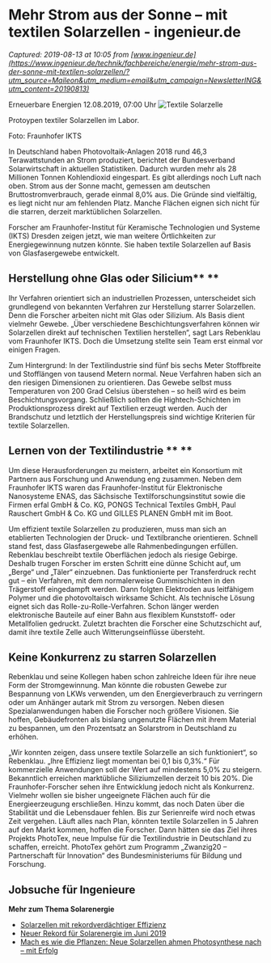 # Mehr Strom aus der Sonne – mit textilen Solarzellen - ingenieur.de

_Captured: 2019-08-13 at 10:05 from [www.ingenieur.de](https://www.ingenieur.de/technik/fachbereiche/energie/mehr-strom-aus-der-sonne-mit-textilen-solarzellen/?utm_source=Maileon&utm_medium=email&utm_campaign=NewsletterING&utm_content=20190813)_

Erneuerbare Energien 12.08.2019, 07:00 Uhr ![Textile Solarzelle](https://www.ingenieur.de/wp-content/uploads/2019/08/strom-aus-stoff-e1565335151882-980x492.jpg)

Protoypen textiler Solarzellen im Labor. 

Foto: Fraunhofer IKTS

In Deutschland haben Photovoltaik-Anlagen 2018 rund 46,3 Terawattstunden an Strom produziert, berichtet der Bundesverband Solarwirtschaft in aktuellen Statistiken. Dadurch wurden mehr als 28 Millionen Tonnen Kohlendioxid eingespart. Es gibt allerdings noch Luft nach oben. Strom aus der Sonne macht, gemessen am deutschen Bruttostromverbrauch, gerade einmal 8,0% aus. Die Gründe sind vielfältig, es liegt nicht nur am fehlenden Platz. Manche Flächen eignen sich nicht für die starren, derzeit marktüblichen Solarzellen.

Forscher am Fraunhofer-Institut für Keramische Technologien und Systeme (IKTS) Dresden zeigen jetzt, wie man weitere Örtlichkeiten zur Energiegewinnung nutzen könnte. Sie haben textile Solarzellen auf Basis von Glasfasergewebe entwickelt.

## Herstellung ohne Glas oder Silicium** **

Ihr Verfahren orientiert sich an industriellen Prozessen, unterscheidet sich grundlegend von bekannten Verfahren zur Herstellung starrer Solarzellen. Denn die Forscher arbeiten nicht mit Glas oder Silizium. Als Basis dient vielmehr Gewebe. „Über verschiedene Beschichtungsverfahren können wir Solarzellen direkt auf technischen Textilien herstellen“, sagt Lars Rebenklau vom Fraunhofer IKTS. Doch die Umsetzung stellte sein Team erst einmal vor einigen Fragen.

Zum Hintergrund: In der Textilindustrie sind fünf bis sechs Meter Stoffbreite und Stofflängen von tausend Metern normal. Neue Verfahren haben sich an den riesigen Dimensionen zu orientieren. Das Gewebe selbst muss Temperaturen von 200 Grad Celsius überstehen – so heiß wird es beim Beschichtungsvorgang. Schließlich sollten die Hightech-Schichten im Produktionsprozess direkt auf Textilien erzeugt werden. Auch der Brandschutz und letztlich der Herstellungspreis sind wichtige Kriterien für textile Solarzellen.

## Lernen von der Textilindustrie ** **

Um diese Herausforderungen zu meistern, arbeitet ein Konsortium mit Partnern aus Forschung und Anwendung eng zusammen. Neben dem Fraunhofer IKTS waren das Fraunhofer-Institut für Elektronische Nanosysteme ENAS, das Sächsische Textilforschungsinstitut sowie die Firmen erfal GmbH & Co. KG, PONGS Technical Textiles GmbH, Paul Rauschert GmbH & Co. KG und GILLES PLANEN GmbH mit im Boot.

Um effizient textile Solarzellen zu produzieren, muss man sich an etablierten Technologien der Druck- und Textilbranche orientieren. Schnell stand fest, dass Glasfasergewebe alle Rahmenbedingungen erfüllen. Rebenklau beschreibt textile Oberflächen jedoch als riesige Gebirge. Deshalb trugen Forscher im ersten Schritt eine dünne Schicht auf, um „Berge“ und „Täler“ einzuebnen. Das funktionierte per Transferdruck recht gut – ein Verfahren, mit dem normalerweise Gummischichten in den Trägerstoff eingedampft werden. Dann folgten Elektroden aus leitfähigem Polymer und die photovoltaisch wirksame Schicht. Als technische Lösung eignet sich das Rolle-zu-Rolle-Verfahren. Schon länger werden elektronische Bauteile auf einer Bahn aus flexiblem Kunststoff- oder Metallfolien gedruckt. Zuletzt brachten die Forscher eine Schutzschicht auf, damit ihre textile Zelle auch Witterungseinflüsse übersteht.

## Keine Konkurrenz zu starren Solarzellen

Rebenklau und seine Kollegen haben schon zahlreiche Ideen für ihre neue Form der Stromgewinnung. Man könnte die robusten Gewebe zur Bespannung von LKWs verwenden, um den Energieverbrauch zu verringern oder um Anhänger autark mit Strom zu versorgen. Neben diesen Spezialanwendungen haben die Forscher noch größere Visionen. Sie hoffen, Gebäudefronten als bislang ungenutzte Flächen mit ihrem Material zu bespannen, um den Prozentsatz an Solarstrom in Deutschland zu erhöhen.

„Wir konnten zeigen, dass unsere textile Solarzelle an sich funktioniert“, so Rebenklau. „Ihre Effizienz liegt momentan bei 0,1 bis 0,3%.“ Für kommerzielle Anwendungen soll der Wert auf mindestens 5,0% zu steigern. Bekanntlich erreichen marktübliche Siliziumzellen derzeit 10 bis 20%. Die Fraunhofer-Forscher sehen ihre Entwicklung jedoch nicht als Konkurrenz. Vielmehr wollen sie bisher ungeeignete Flächen auch für die Energieerzeugung erschließen. Hinzu kommt, das noch Daten über die Stabilität und die Lebensdauer fehlen. Bis zur Serienreife wird noch etwas Zeit vergehen. Läuft alles nach Plan, könnten textile Solarzellen in 5 Jahren auf den Markt kommen, hoffen die Forscher. Dann hätten sie das Ziel ihres Projekts PhotoTex, neue Impulse für die Textilindustrie in Deutschland zu schaffen, erreicht. PhotoTex gehört zum Programm „Zwanzig20 – Partnerschaft für Innovation“ des Bundesministeriums für Bildung und Forschung.

## Jobsuche für Ingenieure

**Mehr zum Thema Solarenergie**

  * [Solarzellen mit rekordverdächtiger Effizienz](https://www.ingenieur.de/technik/fachbereiche/energie/solarzellen-mit-rekordverdaechtiger-effizienz/)
  * [N](https://www.ingenieur.de/technik/fachbereiche/energie/neuer-rekord-fuer-solarenergie-im-juni-2019/)[euer Rekord für Solarenergie im Juni 2019](https://www.ingenieur.de/technik/fachbereiche/energie/neuer-rekord-fuer-solarenergie-im-juni-2019/)
  * [Mach es wie die Pflanzen: Neue Solarzellen ahmen Photosynthese nach – mit Erfolg](https://www.ingenieur.de/technik/fachbereiche/energie/mach-es-wie-die-pflanzen-neue-solarzellen-ahmen-photosynthese-nach-mit-erfolg/)
